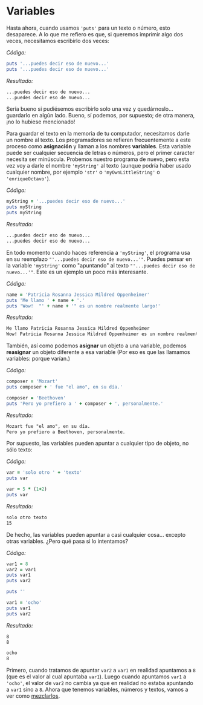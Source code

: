 Variables
=========

Hasta ahora, cuando usamos `'puts'` para un texto o número, esto
desaparece. A lo que me refiero es que, si queremos imprimir algo dos
veces, necesitamos escribirlo dos veces:

*Código:*

```ruby
puts '...puedes decir eso de nuevo...'
puts '...puedes decir eso de nuevo...'
```

*Resultado:*

```html
...puedes decir eso de nuevo...
...puedes decir eso de nuevo...
```

Sería bueno si pudiésemos escribirlo solo una vez y quedárnoslo...
guardarlo en algún lado. Bueno, sí podemos, por supuesto; de otra
manera, ¡no lo hubiese mencionado!

Para guardar el texto en la memoria de tu computador, necesitamos darle
un nombre al texto. Los programadores se refieren frecuentemente a este
proceso como **asignación** y llaman a los nombres **variables**. Esta variable
puede ser cualquier secuencia de letras o números, pero el primer caracter
necesita ser minúscula. Probemos nuestro programa de nuevo, pero esta vez
voy a darle el nombre `'myString'` al texto (aunque podría haber usado cualquier
nombre, por ejemplo `'str'` o `'myOwnLittleString'` o `'enriqueOctavo'`).

*Código:*

```ruby
myString = '...puedes decir eso de nuevo...'
puts myString
puts myString
```

*Resultado:*

```html
...puedes decir eso de nuevo...
...puedes decir eso de nuevo...
```

En todo momento cuando haces referencia a `'myString'`, el programa usa en su
reemplazo `"'...puedes decir eso de nuevo...'"`. Puedes pensar en la variable
`'myString'` como "apuntando" al texto `"'...puedes decir eso de nuevo...'"`.
Este es un ejemplo un poco más interesante.

*Código:*

```ruby
name = 'Patricia Rosanna Jessica Mildred Oppenheimer'
puts 'Me llamo ' + name + '.'
puts 'Wow!  "' + name + '" es un nombre realmente largo!'
```

*Resultado:*

```html
Me llamo Patricia Rosanna Jessica Mildred Oppenheimer
Wow! Patricia Rosanna Jessica Mildred Oppenheimer es un nombre realmente largo!
```

También, así como podemos **asignar** un objeto a una variable,
podemos **reasignar** un objeto diferente a esa variable
(Por eso es que las llamamos variables: porque varían.)

*Código:*

```ruby
composer = 'Mozart'
puts composer + ' fue "el amo", en su día.'

composer = 'Beethoven'
puts 'Pero yo prefiero a ' + composer + ', personalmente.'
```

*Resultado:*

```html
Mozart fue "el amo", en su día.
Pero yo prefiero a Beethoven, personalmente.
```

Por supuesto, las variables pueden apuntar a cualquier tipo de objeto, no
sólo texto:

*Código:*

```ruby
var = 'solo otro ' + 'texto'
puts var

var = 5 * (1+2)
puts var
```

*Resultado:*

```html
solo otro texto
15
```

De hecho, las variables pueden apuntar a casi cualquier cosa...
excepto otras variables. ¿Pero qué pasa si lo intentamos?

*Código:*

```ruby
var1 = 8
var2 = var1
puts var1
puts var2

puts ''

var1 = 'ocho'
puts var1
puts var2
```

*Resultado:*
```html
8
8

ocho
8
```

Primero, cuando tratamos de apuntar `var2` a `var1` en realidad apuntamos a `8` (que
es el valor al cual apuntaba `var1`). Luego cuando apuntamos `var1` a `'ocho'`, el
valor de `var2` no cambia ya que en realidad no estaba apuntando a `var1` sino a `8`.
Ahora que tenemos variables, números y textos, vamos a ver como [mezclarlos](/aprende.a.programar/capitulos/conversiones.html).
